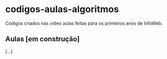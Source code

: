 # codigos-aulas-algoritmos
Códigos criados nas vídeo aulas feitas para os primeiros anos de InfoWeb.

## Aulas [em construção]
[...]

